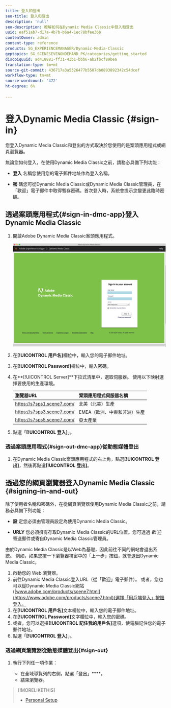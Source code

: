 ```yaml
---
title: 登入和登出
seo-title: 登入和登出
description: 'null'
seo-description: 瞭解如何在Dynamic Media Classic中登入和登出
uuid: eaf51ab7-d17a-4b7b-b6a4-1ec78bfee36b
contentOwner: admin
content-type: reference
products: SG_EXPERIENCEMANAGER/Dynamic-Media-Classic
geptopics: SG_SCENESEVENONDEMAND_PK/categories/getting_started
discoiquuid: ad418881-ff31-43b1-bbb6-ab2fbcf89bea
translation-type: tm+mt
source-git-commit: 436717a3a5326477b5507db0893892342c54dcef
workflow-type: tm+mt
source-wordcount: '472'
ht-degree: 6%

---
```



<!-- UPDATE THIS TOPIC AFTER DECEMBER 31, 2020!!!!! -->

# 登入Dynamic Media Classic {#sign-in}

您登入Dynamic Media Classic和登出的方式取決於您使用的是案頭應用程式或網頁瀏覽器。

無論您如何登入，在使用Dynamic Media Classic之前，請務必具備下列功能：

* **登入**
名稱您使用您的電子郵件地址作為登入名稱。

* **密**
碼您可從Dynamic Media Classic或Dynamic Media Classic管理員，在「歡迎」電子郵件中取得暫存密碼。首次登入時，系統會提示您變更此臨時密碼。

## 透過案頭應用程式{#sign-in-dmc-app}登入Dynamic Media Classic

1. 開啟Adobe Dynamic Media Classic案頭應用程式。

   ![Dynamic Media Classic登入](/help/assets/dmclassic-login1.png)

1. 在&#x200B;**[!UICONTROL 用戶名]**&#x200B;欄位中，輸入您的電子郵件地址。
1. 在&#x200B;**[!UICONTROL Password]**&#x200B;欄位中，輸入密碼。
1. 在&#x200B;**[!UICONTROL Server]**下拉式清單中，選取伺服器。
使用以下映射選擇要使用的生產環境。

   | 瀏覽器URL | 案頭應用程式伺服器名稱 |
   |---|---|
   | https://s7sps1.scene7.com/ | 北美（北美）生產 |
   | https://s7sps3.scene7.com/ | EMEA（歐洲、中東和非洲）生產 |
   | https://s7sps5.scene7.com/ | 亞太產業 |

1. 點選「**[!UICONTROL 登入]**」。

### 透過案頭應用程式{#sign-out-dmc-app}從動態媒體登出

1. 在Dynamic Media Classic案頭應用程式的右上角，點選&#x200B;**[!UICONTROL 登出]**，然後再點選&#x200B;**[!UICONTROL 登出]**。

## 透過您的網頁瀏覽器登入Dynamic Media Classic {#signing-in-and-out}

除了使用者名稱和密碼外，在從網頁瀏覽器使用Dynamic Media Classic之前，請務必具備下列功能：

* **設**
定您必須由管理員設定為使用Dynamic Media Classic。

* **URLY**
您必須擁有存取Dynamic Media Classic的URL位置。您可透過 
*歡* 迎寄送郵件或寄自Dynamic Media Classic管理員。

由於Dynamic Media Classic是以Web為基礎，因此前往不同的網站會退出系統。 例如，如果您按一下瀏覽器視窗中的「上一步」按鈕，就會退出Dynamic Media Classic。

1. 啟動您的 Web 瀏覽器。
1. 前往Dynamic Media Classic登入URL（從「歡迎」電子郵件）。 或者，您也可以從Dynamic Media Classic網站([www.adobe.com/products/scene7.html](https://www.adobe.com/products/scene7.html))選擇「用戶端登入」按鈕登入。
1. 在&#x200B;**[!UICONTROL 用戶名]**&#x200B;文本欄位中，輸入您的電子郵件地址。
1. 在&#x200B;**[!UICONTROL Password]**&#x200B;文字欄位中，輸入您的密碼。
1. 或者，您可以選擇&#x200B;**[!UICONTROL 記住我的用戶名]**&#x200B;選項，使電腦記住您的電子郵件地址。
1. 點選「**[!UICONTROL 登入]**」。

### 透過網頁瀏覽器從動態媒體登出{#sign-out}

1. 執行下列任一項作業：

   * 在全域導覽列的右側，點選「登出」****。
   * 結束瀏覽器。

>[!MORELIKETHIS]
>
>* [Personal Setup](personal-setup.md#personal_setup)

